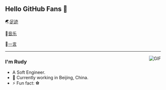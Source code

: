 ## Hello GitHub Fans 👋
🌏[足迹](https://trails.rudymemo.com/)  

🎵[音乐](https://music.rudymemo.com/)  

📖[一言](https://music.rudymemo.com/) 

---
<img align="right" alt="GIF" src="https://raw.githubusercontent.com/JoeyBling/JoeyBling/master/pic/pusheencode.gif" />

### I'm Rudy

- A Soft Engineer.
- 🌱 Currently working in Beijing, China.
- ⚡ Fun fact: ⚽
